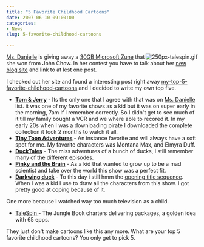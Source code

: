 ```yaml
---
title: "5 Favorite Childhood Cartoons"
date: 2007-06-10 09:00:00
categories:
- News
slug: 5-favorite-childhood-cartoons

---
```


<a href="http://www.msdanielle.com/"><img src="/public/uploads/2007/06/250px-talespin.gif" alt="250px-talespin.gif" align="right" />Ms. Danielle</a> is giving away a <a href="http://www.msdanielle.com/microsoft-zune-30gb-giveaway-contest">30GB Microsoft Zune</a> that she won from John Chow. In her contest you have to talk about her <a href="http://www.msdanielle.com/">new blog site</a> and link to at lest one post.

I checked out her site and found a interesting post right away <a href="http://www.msdanielle.com/my-top-5-favorite-childhood-cartoons/">my-top-5-favorite-childhood-cartoons</a> and I decided to write my own top five.
<ul>
	<li><a href="http://en.wikipedia.org/wiki/Tom_and_Jerry_(MGM)"><strong>Tom &amp; Jerry</strong></a>  - Its the only one that I agree with that was on <a href="http://www.msdanielle.com/">Ms. Danielle</a> list. it was one of my favorite shows as a kid but it was on super early in the morning, 7am if I remember correctly. So I didn't get to see much of it till my family bought a VCR and we where able to recored it. In my early 20s when I was a downloading pirate I downloaded the complete collection it took 2 months to watch it all.</li>
	<li><strong><a href="http://en.wikipedia.org/wiki/Tiny_Toon_Adventures">Tiny Toon Adventures</a> </strong>- An instance favorite and will always have a soft spot for me. My favorite characters was Montana Max, and Elmyra Duff.</li>
	<li><strong><a href="http://en.wikipedia.org/wiki/DuckTales">DuckTales</a></strong> - The miss adventures of a bunch of ducks, I still remember many of the different episodes. <a href="http://en.wikipedia.org/wiki/Pinky_and_the_Brain">
</a></li>
	<li><a href="http://en.wikipedia.org/wiki/Pinky_and_the_Brain"><strong>Pinky and the Brain</strong></a> - As a kid that wanted to grow up to be a mad scientist and take over the world this show was a perfect fit.</li>
	<li><a href="http://en.wikipedia.org/wiki/Darkwing_Duck"><strong>Darkwing duck</strong></a> - To this day i still hmm the <a href="http://www.youtube.com/?v=czCqMWRFVg4">opening title sequence</a>. When I was a kid I use to draw all the characters from this show. I got pretty good at coping because of it.</li>
</ul>
One more because I watched way too much television as a child.
<ul>
	<li><a href="http://en.wikipedia.org/wiki/TaleSpin">TaleSpin </a>-  The Jungle Book charters delivering packages, a golden idea with 65 epps.</li>
</ul>
They just don't make cartoons like this any more.
What are your top 5 favorite childhood cartoons? You only get to pick 5.
